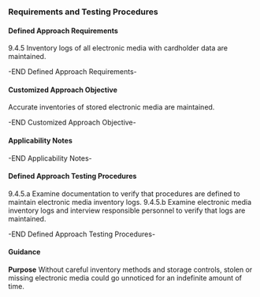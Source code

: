 ### Requirements and Testing Procedures

#### Defined Approach Requirements
9.4.5 Inventory logs of all electronic media with cardholder data are maintained.

-END Defined Approach Requirements- 
#### Customized Approach Objective
Accurate inventories of stored electronic media are maintained.

-END Customized Approach Objective- 
#### Applicability Notes



-END Applicability Notes- 
#### Defined Approach Testing Procedures
9.4.5.a Examine documentation to verify that procedures are defined to maintain electronic media inventory logs.
9.4.5.b Examine electronic media inventory logs and interview responsible personnel to verify that logs are maintained.

-END Defined Approach Testing Procedures- 
#### Guidance
**Purpose**
Without careful inventory methods and storage controls, stolen or missing electronic media could go unnoticed for an indefinite amount of time.
